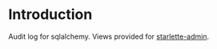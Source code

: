 # Introduction

Audit log for sqlalchemy. Views provided for [starlette-admin](https://github.com/accent-starlette/starlette-admin).
